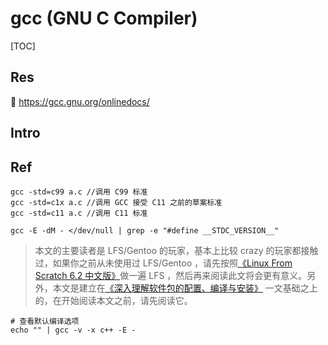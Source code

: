 # gcc (GNU C Compiler)

[TOC]



## Res
📂 https://gcc.gnu.org/onlinedocs/



## Intro



## Ref
[在 Linux 下的 gcc 或 clang 编译器中调用不同版本的 C 语言标准编译程序以及查看本机默认编译标准的方法 | CSDN]: https://blog.csdn.net/wy_bk/article/details/88327220
```shell
gcc -std=c99 a.c //调用 C99 标准
gcc -std=c1x a.c //调用 GCC 接受 C11 之前的草案标准
gcc -std=c11 a.c //调用 C11 标准

gcc -E -dM - </dev/null | grep -e "#define __STDC_VERSION__"
```

[GCC编译优化指南]: https://sites.google.com/site/polarisnotme/linux/gcc

> 本文的主要读者是 LFS/Gentoo 的玩家，基本上比较 crazy 的玩家都接触过，如果你之前从未使用过 LFS/Gentoo ，请先按照[《Linux From Scratch 6.2 中文版》](http://lamp.linux.gov.cn/Linux/LFS-6.2/index.html)做一遍 LFS ，然后再来阅读此文将会更有意义。另外，本文是建立在[《深入理解软件包的配置、编译与安装》](http://lamp.linux.gov.cn/Linux/inside_config_compile_install.html) 一文基础之上的，在开始阅读本文之前，请先阅读它。

[gcc 编译 选项 汇总 - 沃德锅的文章 - 知乎]: https://zhuanlan.zhihu.com/p/347611674
```shell
# 查看默认编译选项
echo "" | gcc -v -x c++ -E -
```

[GCC -std编译标准一览表]: http://c.biancheng.net/view/8053.html
